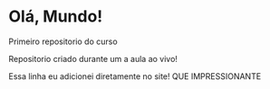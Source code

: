 # Olá, Mundo!
 Primeiro repositorio do curso

 Repositorio criado durante um a aula ao vivo!

Essa linha eu adicionei diretamente no site! QUE IMPRESSIONANTE
